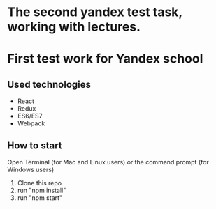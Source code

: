 # The second yandex test task, working with lectures.

# First test work for Yandex school

## Used technologies
* React
* Redux
* ES6/ES7
* Webpack

## How to start
Open Terminal (for Mac and Linux users) or the command prompt (for Windows users)

1. Clone this repo
2. run "npm install"
3. run "npm start"
